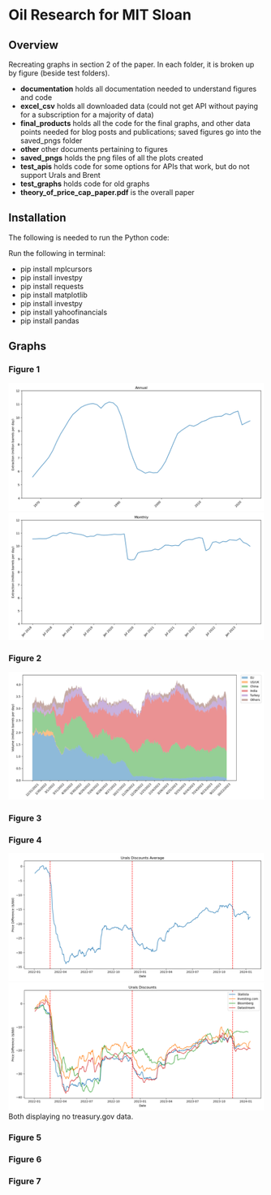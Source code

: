 # Oil Research for MIT Sloan

## Overview

Recreating graphs in section 2 of the paper. In each folder, it is broken up by figure (beside test folders).

- **documentation** holds all documentation needed to understand figures and code
- **excel_csv** holds all downloaded data (could not get API without paying for a subscription for a majority of data)
- **final_products** holds all the code for the final graphs, and other data points needed for blog posts and publications; saved figures go into the saved_pngs folder
- **other** other documents pertaining to figures
- **saved_pngs** holds the png files of all the plots created
- **test_apis** holds code for some options for APIs that work, but do not support Urals and Brent
- **test_graphs** holds code for old graphs
- **theory_of_price_cap_paper.pdf** is the overall paper

## Installation

The following is needed to run the Python code:

Run the following in terminal:
- pip install mplcursors
- pip install investpy
- pip install requests
- pip install matplotlib
- pip install investpy
- pip install yahoofinancials
- pip install pandas

## Graphs

### Figure 1

![](/saved_pngs/figure_1/figure_1_part_a.png)
![](/saved_pngs/figure_1/figure_1_part_b.png)

### Figure 2
![](/saved_pngs/figure_2/figure_2.png)

### Figure 3

### Figure 4
![](/saved_pngs/figure_4/average_extended_no_treasury.png)
![](/saved_pngs/figure_4/series_extended_no_treasury.png)
Both displaying no treasury.gov data.

### Figure 5

### Figure 6

### Figure 7

